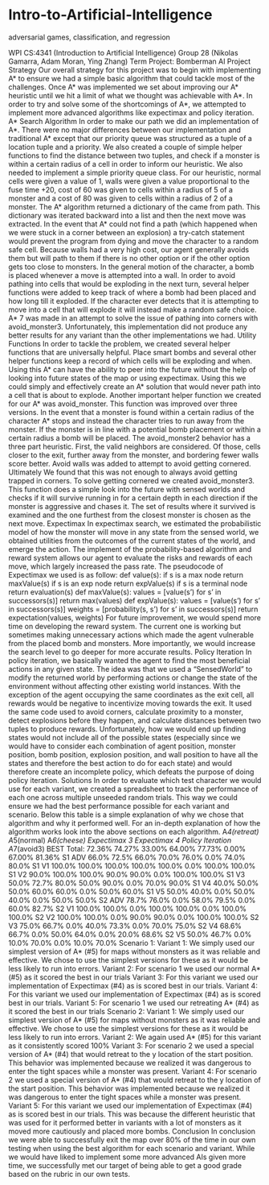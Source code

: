 # Intro-to-Artificial-Intelligence
adversarial games, classification, and regression

WPI CS:4341 (Introduction to Artificial Intelligence)
Group 28 (Nikolas Gamarra, Adam Moran, Ying Zhang)
Term Project: Bomberman AI
Project Strategy
Our overall strategy for this project was to begin with implementing A* to ensure
we had a simple basic algorithm that could tackle most of the challenges. Once A* was
implemented we set about improving our A* heuristic until we hit a limit of what we
thought was achievable with A*. In order to try and solve some of the shortcomings of
A*, we attempted to implement more advanced algorithms like expectimax and policy
iteration.
A* Search Algorithm
In order to make our path we did an implementation of A*. There were no major
differences between our implementation and traditional A* except that our priority
queue was structured as a tuple of a location tuple and a priority. We also created a
couple of simple helper functions to find the distance between two tuples, and check if
a monster is within a certain radius of a cell in order to inform our heuristic. We also
needed to implement a simple priority queue class. For our heuristic, normal cells were
given a value of 1, walls were given a value proportional to the fuse time +20, cost of 60
was given to cells within a radius of 5 of a monster and a cost of 80 was given to cells
within a radius of 2 of a monster. The A* algorithm returned a dictionary of the came
from path. This dictionary was iterated backward into a list and then the next move was
extracted. In the event that A* could not find a path (which happened when we were
stuck in a corner between an explosion) a try-catch statement would prevent the
program from dying and move the character to a random safe cell. Because walls had a
very high cost, our agent generally avoids them but will path to them if there is no other
option or if the other option gets too close to monsters. In the general motion of the
character, a bomb is placed whenever a move is attempted into a wall.
In order to avoid pathing into cells that would be exploding in the next turn,
several helper functions were added to keep track of where a bomb had been placed
and how long till it exploded. If the character ever detects that it is attempting to move
into a cell that will explode it will instead make a random safe choice.
A* 7 was made in an attempt to solve the issue of pathing into corners with
avoid_monster3. Unfortunately, this implementation did not produce any better results
for any variant than the other implementations we had.
Utility Functions
In order to tackle the problem, we created several helper functions that are
universally helpful.
Place smart bombs and several other helper functions keep a record of which
cells will be exploding and when. Using this A* can have the ability to peer into the
future without the help of looking into future states of the map or using expectimax.
Using this we could simply and effectively create an A* solution that would never path
into a cell that is about to explode.
Another important helper function we created for our A* was avoid_monster. This
function was improved over three versions. In the event that a monster is found within a
certain radius of the character A* stops and instead the character tries to run away from
the monster. If the monster is in line with a potential bomb placement or within a certain
radius a bomb will be placed. The avoid_monster2 behavior has a three part heuristic.
First, the valid neighbors are considered. Of those, cells closer to the exit, further away
from the monster, and bordering fewer walls score better. Avoid walls was added to
attempt to avoid getting cornered. Ultimately We found that this was not enough to
always avoid getting trapped in corners.
To solve getting cornered we created avoid_monster3. This function does a
simple look into the future with sensed worlds and checks if it will survive running in for
a certain depth in each direction if the monster is aggressive and chases it. The set of
results where it survived is examined and the one furthest from the closest monster is
chosen as the next move.
Expectimax
In expectimax search, we estimated the probabilistic model of how the monster
will move in any state from the sensed world, we obtained utilities from the outcomes of
the current states of the world, and emerge the action. The implement of the
probability-based algorithm and reward system allows our agent to evaluate the risks
and rewards of each move, which largely increased the pass rate.
The pseudocode of Expectimax we used is as follow:
def value(s):
if s is a max node
return maxValue(s)
if s is an exp node
return expValue(s)
if s is a terminal node
return evaluation(s)
def maxValue(s):
values = [value(s’) for s’ in successors(s)]
return max(values)
def expValue(s):
values = [value(s’) for s’ in successors(s)]
weights = [probability(s, s’) for s’ in successors(s)]
return expectation(values, weights)
For future improvement, we would spend more time on developing the reward
system. The current one is working but sometimes making unnecessary actions which
made the agent vulnerable from the placed bomb and monsters. More importantly, we
would increase the search level to go deeper for more accurate results.
Policy Iteration
In policy iteration, we basically wanted the agent to find the most beneficial
actions in any given state. The idea was that we used a “SensedWorld” to modify the
returned world by performing actions or change the state of the environment without
affecting other existing world instances. With the exception of the agent occupying the
same coordinates as the exit cell, all rewards would be negative to incentivize moving
towards the exit. It used the same code used to avoid corners, calculate proximity to a
monster, detect explosions before they happen, and calculate distances between two
tuples to produce rewards. Unfortunately, how we would end up finding states would
not include all of the possible states (especially since we would have to consider each
combination of agent position, monster position, bomb position, explosion position, and
wall position to have all the states and therefore the best action to do for each state)
and would therefore create an incomplete policy, which defeats the purpose of doing
policy iteration.
Solutions
In order to evaluate which test character we would use for each variant, we created a
spreadsheet to track the performance of each one across multiple unseeded random trials. This
way we could ensure we had the best performance possible for each variant and scenario.
Below this table is a simple explanation of why we chose that algorithm and why it performed
well. For an in-depth explanation of how the algorithm works look into the above sections on
each algorithm.
A*4(retreat) A*5(normal) A*6(cheese) Expectimax 3 Expectimax 4 Policy Iteration A*7(avoid3) BEST
Total: 72.36% 74.27% 33.00% 64.00% 77.73% 0.00% 67.00% 81.36%
S1 ADV 66.0% 72.5% 66.0% 70.0% 76.0% 0.0% 74.0% 80.0%
S1 V1 100.0% 100.0% 100.0% 100.0% 100.0% 0.0% 100.0% 100.0%
S1 V2 90.0% 100.0% 100.0% 90.0% 90.0% 0.0% 100.0% 100.0%
S1 V3 50.0% 72.7% 80.0% 50.0% 90.0% 0.0% 70.0% 90.0%
S1 V4 40.0% 50.0% 50.0% 60.0% 60.0% 0.0% 50.0% 60.0%
S1 V5 50.0% 40.0% 0.0% 50.0% 40.0% 0.0% 50.0% 50.0%
S2 ADV 78.7% 76.0% 0.0% 58.0% 79.5% 0.0% 60.0% 82.7%
S2 V1 100.0% 100.0% 0.0% 100.0% 100.0% 0.0% 100.0% 100.0%
S2 V2 100.0% 100.0% 0.0% 90.0% 90.0% 0.0% 100.0% 100.0%
S2 V3 75.0% 66.7% 0.0% 40.0% 73.3% 0.0% 70.0% 75.0%
S2 V4 68.6% 66.7% 0.0% 50.0% 64.0% 0.0% 20.0% 68.6%
S2 V5 50.0% 46.7% 0.0% 10.0% 70.0% 0.0% 10.0% 70.0%
Scenario 1:
Variant 1:
We simply used our simplest version of A* (#5) for maps without monsters as it was reliable and
effective. We chose to use the simplest versions for these as it would be less likely to run into
errors.
Variant 2:
For scenario 1 we used our normal A* (#5) as it scored the best in our trials
Variant 3:
For this variant we used our implementation of Expectimax (#4) as is scored best in our trials.
Variant 4:
For this variant we used our implementation of Expectimax (#4) as is scored best in our trials.
Variant 5:
For scenario 1 we used our retreating A* (#4) as it scored the best in our trials
Scenario 2:
Variant 1:
We simply used our simplest version of A* (#5) for maps without monsters as it was reliable and
effective. We chose to use the simplest versions for these as it would be less likely to run into
errors.
Variant 2:
We again used A* (#5) for this variant as it consistently scored 100%
Variant 3:
For scenario 2 we used a special version of A* (#4) that would retreat to the y location of the
start position. This behavior was implemented because we realized it was dangerous to enter
the tight spaces while a monster was present.
Variant 4:
For scenario 2 we used a special version of A* (#4) that would retreat to the y location of the
start position. This behavior was implemented because we realized it was dangerous to enter
the tight spaces while a monster was present.
Variant 5:
For this variant we used our implementation of Expectimax (#4) as is scored best in our trials.
This was because the different heuristic that was used for it performed better in variants with a
lot of monsters as it moved more cautiously and placed more bombs.
Conclusion
In conclusion we were able to successfully exit the map over 80% of the time in our own testing
when using the best algorithm for each scenario and variant. While we would have liked to
implement some more advanced AIs given more time, we successfully met our target of being
able to get a good grade based on the rubric in our own tests.
